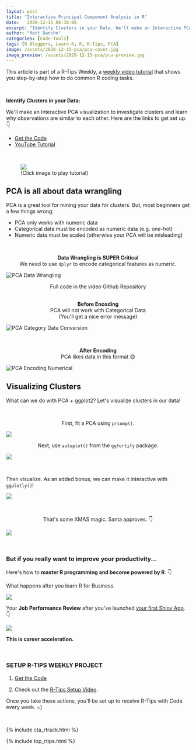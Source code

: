 ```yaml
---
layout: post
title: "Interactive Principal Component Analysis in R"
date:   2020-12-15 06:30:00
excerpt: "Identify Clusters in your Data. We'll make an Interactive PCA visualization to investigate clusters and learn why observations are similar to each other."
author: "Matt Dancho"
categories: [Code-Tools]
tags: [R-Bloggers, Learn-R, R, R-Tips, PCA]
image: /assets/2020-12-15-pca/pca-cover.jpg
image_preview: /assets/2020-12-15-pca/pca-preview.jpg
---
```




This article is part of a R-Tips Weekly, a [weekly video tutorial](https://mailchi.mp/business-science/r-tips-newsletter) that shows you step-by-step how to do common R coding tasks.

<br/>

**Identify Clusters in your Data:**

We'll make an Interactive PCA visualization to investigate clusters and learn why observations are similar to each other. Here are the links to get set up. 👇

- [Get the Code](https://mailchi.mp/business-science/r-tips-newsletter)
- [YouTube Tutorial](https://youtu.be/X4wsXba_tZI)

<br>

<figure class="text-center">
  <a href="https://youtu.be/X4wsXba_tZI"><img src="/assets/2020-12-15-pca/video_thumb.jpg" border="0" /></a>
  <figcaption>(Click image to play tutorial)</figcaption>
</figure>


## PCA is all about data wrangling

PCA is a great tool for mining your data for clusters. But, most beginners get a few things wrong:

- PCA only works with numeric data
- Categorical data must be encoded as numeric data (e.g. one-hot)
- Numeric data must be scaled (otherwise your PCA will be misleading)

<br>

<center>
<p><strong>Data Wrangling is SUPER Critical</strong> <br>
We need to use <code>dplyr</code> to encode categorical features as numeric. </p>
</center>

![PCA Data Wrangling](/assets/2020-12-15-pca/pca-data-wrangling.jpg)

<center>
<figcaption>Full code in the video Github Repository</figcaption>
</center>

<br>

<center>
<p><strong>Before Encoding</strong> <br>
PCA will not work with Categorical Data <br>
(You'll get a nice error message)</p>
</center>

![PCA Category Data Conversion](/assets/2020-12-15-pca/pca-categorical.jpg)

<br>

<center>
<p><strong>After Encoding</strong> <br>
PCA likes data in this format 😊</p>
</center>

![PCA Encoding Numerical](/assets/2020-12-15-pca/pca-numerical.jpg)


## Visualizing Clusters

What can we do with PCA + ggplot2? Let's visualize clusters in our data! 

<br>

<center>
    <p>First, fit a PCA using <code>prcomp()</code>.</p>
</center>

![](/assets/2020-12-15-pca/prcomp_function.jpg)

<center>
    <p>Next, use <code>autoplot()</code> from the <code>ggfortify</code> package. </p>
</center>

![](/assets/2020-12-15-pca/autoplot_function.jpg)

<br>

Then visualize. As an added bonus, we can make it interactive with `ggplotly()`!

![](/assets/2020-12-15-pca/pca.jpg)





<br>

<center><p>That's some XMAS magic. Santa approves. 👇</p></center>

![](/assets/2020-12-15-pca/santa.gif)




<br>

### But if you really want to improve your productivity... 

Here's how to **master R programming and become powered by R**.  👇
 
What happens after you learn R for Business. 

![](/assets/2020-12-15-pca/tree.gif)


Your **Job Performance Review** after you've launched [your first Shiny App](https://www.business-science.io/business/2020/08/05/build-data-science-app-3-months.html). 👇

![](/assets/2020-12-15-pca/wow.gif)


**This is career acceleration.**



<br>

### SETUP R-TIPS WEEKLY PROJECT

1. [Get the Code](https://mailchi.mp/business-science/r-tips-newsletter)

2. Check out the [R-Tips Setup Video](https://youtu.be/F7aYV0RPyD0).

Once you take these actions, you'll be set up to receive R-Tips with Code every week. =)

<br>

{% include cta_rtrack.html %}

{% include top_rtips.html %}

